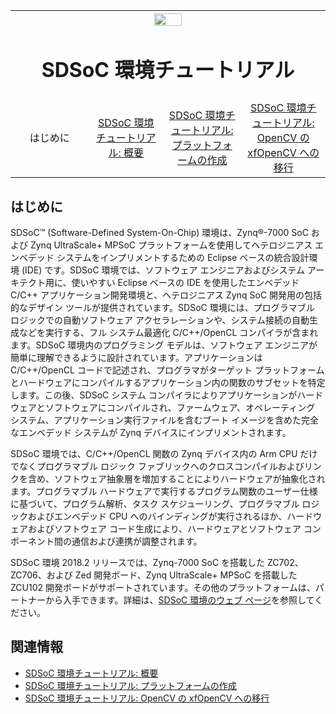 <table style="width:100%">
  <tr>

<th width="100%" colspan="6"><img src="https://www.xilinx.com/content/dam/xilinx/imgs/press/media-kits/corporate/xilinx-logo.png" width="30%"/><h1>SDSoC 環境チュートリアル</h2>
</th>

  </tr>
  <tr>
    <td width="17%" align="center">はじめに</a></td>
    <td width="16%" align="center"><a href="./getting-started-tutorial/README.md">SDSoC 環境チュートリアル: 概要</a></td>
    <td width="17%" align="center"><a href="./platform-creation-tutorial/README.md">SDSoC 環境チュートリアル: プラットフォームの作成 </a></td>
    <td width="17%" align="center"><a href="./opencv-to-xfopencv-migration-tutorial/README.md">SDSoC 環境チュートリアル: OpenCV の xfOpenCV への移行</a></td>	
  </tr>
</table>

## はじめに  

SDSoC™ (Software-Defined System-On-Chip) 環境は、Zynq®-7000 SoC および Zynq UltraScale+ MPSoC プラットフォームを使用してヘテロジニアス エンベデッド システムをインプリメントするための Eclipse ベースの統合設計環境 (IDE) です。SDSoC 環境では、ソフトウェア エンジニアおよびシステム アーキテクト用に、使いやすい Eclipse ベースの IDE を使用したエンベデッド C/C++ アプリケーション開発環境と、ヘテロジニアス Zynq SoC 開発用の包括的なデザイン ツールが提供されています。SDSoC 環境には、プログラマブル ロジックでの自動ソフトウェア アクセラレーションや、システム接続の自動生成などを実行する、フル システム最適化 C/C++/OpenCL コンパイラが含まれます。SDSoC 環境内のプログラミング モデルは、ソフトウェア エンジニアが簡単に理解できるように設計されています。アプリケーションは C/C++/OpenCL コードで記述され、プログラマがターゲット プラットフォームとハードウェアにコンパイルするアプリケーション内の関数のサブセットを特定します。この後、SDSoC システム コンパイラによりアプリケーションがハードウェアとソフトウェアにコンパイルされ、ファームウェア、オペレーティング システム、アプリケーション実行ファイルを含むブート イメージを含めた完全なエンベデッド システムが Zynq デバイスにインプリメントされます。

SDSoC 環境では、C/C++/OpenCL 関数の Zynq デバイス内の Arm CPU だけでなくプログラマブル ロジック ファブリックへのクロスコンパイルおよびリンクを含め、ソフトウェア抽象層を増加することによりハードウェアが抽象化されます。プログラマブル ハードウェアで実行するプログラム関数のユーザー仕様に基づいて、プログラム解析、タスク スケジューリング、プログラマブル ロジックおよびエンベデッド CPU へのバインディングが実行されるほか、ハードウェアおよびソフトウェア コード生成により、ハードウェアとソフトウェア コンポーネント間の通信および連携が調整されます。  

SDSoC 環境 2018.2 リリースでは、Zynq-7000 SoC を搭載した ZC702、ZC706、および Zed 開発ボード、Zynq UltraScale+ MPSoC を搭載した ZCU102 開発ボードがサポートされています。その他のプラットフォームは、パートナーから入手できます。詳細は、[SDSoC 環境のウェブ ページ](https://www.xilinx.com/products/design-tools/software-zone/sdsoc.md)を参照してください。  

## 関連情報
 - <a href="./getting-started-tutorial/README.md">SDSoC 環境チュートリアル: 概要</a>
 - <a href="./platform-creation-tutorial/README.md">SDSoC 環境チュートリアル: プラットフォームの作成 </a>
 - <a href="./opencv-to-xfopencv-migration-tutorial/README.md">SDSoC 環境チュートリアル: OpenCV の xfOpenCV への移行</a>
